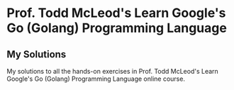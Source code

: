# Prof. Todd McLeod's Learn Google's Go (Golang) Programming Language

## My Solutions

My solutions to all the hands-on exercises in Prof. Todd McLeod's Learn Google's Go (Golang) Programming Language online course.
